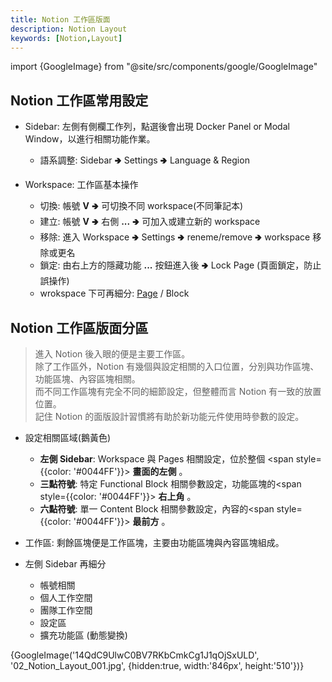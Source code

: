 ```yaml
---
title: Notion 工作區版面
description: Notion Layout
keywords: [Notion,Layout]
---
```

import {GoogleImage} from "@site/src/components/google/GoogleImage"


## Notion 工作區常用設定
* Sidebar: 左側有側欄工作列，點選後會出現 Docker Panel or Modal Window，以進行相關功能作業。
    * 語系調整: Sidebar 🢂 Settings 🢂 Language & Region  
     
* Workspace: 工作區基本操作  
    * 切換: 帳號 __V__  🢂 可切換不同 workspace(不同筆記本)  
    * 建立: 帳號 __V__ 🢂 右側 __...__ 🢂 可加入或建立新的 workspace  
    * 移除: 進入 Workspace 🢂 Settings 🢂 reneme/remove 🢂 workspace 移除或更名  
    * 鎖定: 由右上方的隱藏功能 __...__ 按鈕進入後 🢂 Lock Page (頁面鎖定，防止誤操作)  
    * wrokspace 下可再細分: [Page](./Notion_Page) / Block 


## Notion 工作區版面分區
> 進入 Notion 後入眼的便是主要工作區。 <br/>
> 除了工作區外，Notion 有幾個與設定相關的入口位置，分別與功作區塊、功能區塊、內容區塊相關。 <br/>
> 而不同工作區塊有完全不同的細節設定，但整體而言 Notion 有一致的放置位置。  <br/>
> 記住 Notion 的面版設計習慣將有助於新功能元件使用時參數的設定。  

* 設定相關區域(鵝黃色)
    * __左側 Sidebar__: Workspace 與 Pages 相關設定，位於整個 <span style={{color: '#0044FF'}}> **畫面的左側** </span> 。
    * __三點符號__: 特定 Functional  Block 相關參數設定，功能區塊的<span style={{color: '#0044FF'}}> **右上角** </span>。
    * __六點符號__: 單一 Content Block 相關參數設定，內容的<span style={{color: '#0044FF'}}> **最前方** </span>。

    
* 工作區: 剩餘區塊便是工作區塊，主要由功能區塊與內容區塊組成。

* 左側 Sidebar 再細分
    * 帳號相關
    * 個人工作空間
    * 團隊工作空間
    * 設定區
    * 擴充功能區 (動態變換)


<span>
 {GoogleImage('14QdC9UlwC0BV7RKbCmkCg1J1qOjSxULD', '02_Notion_Layout_001.jpg', {hidden:true, width:'846px', height:'510'})}
</span>
